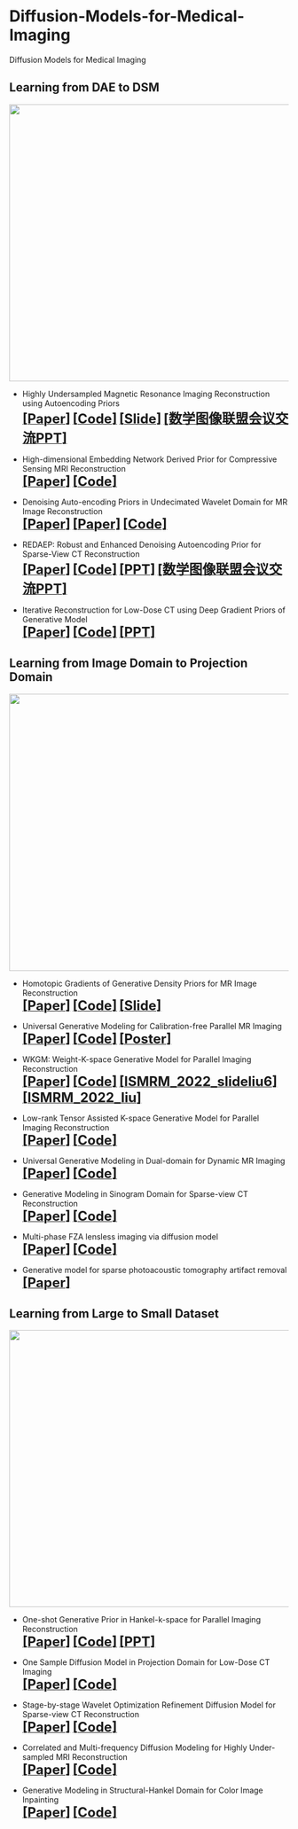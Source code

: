 # Diffusion-Models-for-Medical-Imaging
Diffusion Models for Medical Imaging

## Learning from DAE to DSM
 <div align="center"><img src="https://github.com/yqx7150/Diffusion-Models-for-Medical-Imaging/blob/main/Learning-from-DAE-to-DSM.png" width = "800" height = "500">  </div>

  * Highly Undersampled Magnetic Resonance Imaging Reconstruction using Autoencoding Priors  
[<font size=5>**[Paper]**</font>](https://cardiacmr.hms.harvard.edu/files/cardiacmr/files/liu2019.pdf)  [<font size=5>**[Code]**</font>](https://github.com/yqx7150/EDAEPRec)   [<font size=5>**[Slide]**</font>](https://github.com/yqx7150/EDAEPRec/tree/master/Slide) [<font size=5>**[数学图像联盟会议交流PPT]**</font>](https://github.com/yqx7150/EDAEPRec/tree/master/Slide)

  * High-dimensional Embedding Network Derived Prior for Compressive Sensing MRI Reconstruction  
 [<font size=5>**[Paper]**</font>](https://www.sciencedirect.com/science/article/abs/pii/S1361841520300815?via%3Dihub)   [<font size=5>**[Code]**</font>](https://github.com/yqx7150/EDMSPRec)
 
  * Denoising Auto-encoding Priors in Undecimated Wavelet Domain for MR Image Reconstruction  
[<font size=5>**[Paper]**</font>](https://www.sciencedirect.com/science/article/pii/S0925231221000990) [<font size=5>**[Paper]**</font>](https://arxiv.org/ftp/arxiv/papers/1909/1909.01108.pdf)  [<font size=5>**[Code]**</font>](https://github.com/yqx7150/WDAEPRec)

 * REDAEP: Robust and Enhanced Denoising Autoencoding Prior for Sparse-View CT Reconstruction  
[<font size=5>**[Paper]**</font>](https://ieeexplore.ieee.org/document/9076295)   [<font size=5>**[Code]**</font>](https://github.com/yqx7150/REDAEP)   [<font size=5>**[PPT]**</font>](https://github.com/yqx7150/HGGDP/tree/master/Slide)  [<font size=5>**[数学图像联盟会议交流PPT]**</font>](https://github.com/yqx7150/EDAEPRec/tree/master/Slide)

  * Iterative Reconstruction for Low-Dose CT using Deep Gradient Priors of Generative Model  
[<font size=5>**[Paper]**</font>](https://ieeexplore.ieee.org/abstract/document/9703672)   [<font size=5>**[Code]**</font>](https://github.com/yqx7150/EASEL)   [<font size=5>**[PPT]**</font>](https://github.com/yqx7150/HGGDP/tree/master/Slide)

## Learning from Image Domain to Projection Domain     
 <div align="center"><img src="https://github.com/yqx7150/Diffusion-Models-for-Medical-Imaging/blob/main/Learning-from-Image-Domain-to-K-space.png" width = "800" height = "500">  </div>
 
  * Homotopic Gradients of Generative Density Priors for MR Image Reconstruction  
[<font size=5>**[Paper]**</font>](https://ieeexplore.ieee.org/abstract/document/9435335)   [<font size=5>**[Code]**</font>](https://github.com/yqx7150/HGGDP) [<font size=5>**[Slide]**</font>](https://github.com/yqx7150/HGGDP/tree/master/Slide)

  * Universal Generative Modeling for Calibration-free Parallel MR Imaging  
[<font size=5>**[Paper]**</font>](https://biomedicalimaging.org/2022/)   [<font size=5>**[Code]**</font>](https://github.com/yqx7150/UGM-PI)   [<font size=5>**[Poster]**</font>](https://github.com/yqx7150/UGM-PI/blob/main/paper%20%23160-Poster.pdf)
    
  * WKGM: Weight-K-space Generative Model for Parallel Imaging Reconstruction  
[<font size=5>**[Paper]**</font>](https://arxiv.org/abs/2205.03883)  [<font size=5>**[Code]**</font>](https://github.com/yqx7150/WKGM)   [<font size=5>**[ISMRM_2022_slideliu6]**</font>](https://github.com/yqx7150/WKGM/blob/main/ISMRM_2022_slideliu6.pdf)  [<font size=5>**[ISMRM_2022_liu]**</font>](https://submissions.mirasmart.com/ISMRM2022/Itinerary/ConferenceMatrixEventDetail.aspx?ses=WE-04)

* Low-rank Tensor Assisted K-space Generative Model for Parallel Imaging Reconstruction  
[<font size=5>**[Paper]**</font>](https://www.sciencedirect.com/science/article/abs/pii/S0730725X23001224)  [<font size=5>**[Code]**</font>](https://github.com/yqx7150/LR-KGM)     

* Universal Generative Modeling in Dual-domain for Dynamic MR Imaging  
[<font size=5>**[Paper]**</font>](https://analyticalsciencejournals.onlinelibrary.wiley.com/doi/abs/10.1002/nbm.5011)  [<font size=5>**[Code]**</font>](https://github.com/yqx7150/DD-UGM) 

* Generative Modeling in Sinogram Domain for Sparse-view CT Reconstruction      
[<font size=5>**[Paper]**</font>](https://ieeexplore.ieee.org/document/10233041)   [<font size=5>**[Code]**</font>](https://github.com/yqx7150/GMSD)

* Multi-phase FZA lensless imaging via diffusion model      
[<font size=5>**[Paper]**</font>](https://opg.optica.org/oe/fulltext.cfm?uri=oe-31-12-20595&id=531211)   [<font size=5>**[Code]**</font>](https://github.com/yqx7150/MLDM)  

* Generative model for sparse photoacoustic tomography artifact removal      
[<font size=5>**[Paper]**</font>](https://www.spiedigitallibrary.org/conference-proceedings-of-spie/12745/1274503/Generative-model-for-sparse-photoacoustic-tomography-artifact-removal/10.1117/12.2683128.short?SSO=1)         

## Learning from Large to Small Dataset 
 <div align="center"><img src="https://github.com/yqx7150/Diffusion-Models-for-Medical-Imaging/blob/main/Learning-from-Large-to-Small-Dataset.png" width = "800" height = "500">  </div>
 
  * One-shot Generative Prior in Hankel-k-space for Parallel Imaging Reconstruction  
[<font size=5>**[Paper]**</font>](https://ieeexplore.ieee.org/document/10158730)   [<font size=5>**[Code]**</font>](https://github.com/yqx7150/HKGM)   [<font size=5>**[PPT]**</font>](https://github.com/yqx7150/HKGM/tree/main/PPT)

  * One Sample Diffusion Model in Projection Domain for Low-Dose CT Imaging  
[<font size=5>**[Paper]**</font>](https://arxiv.org/abs/2212.03630)   [<font size=5>**[Code]**</font>](https://github.com/yqx7150/OSDM)

  * Stage-by-stage Wavelet Optimization Refinement Diffusion Model for Sparse-view CT Reconstruction  
[<font size=5>**[Paper]**</font>](https://github.com/yqx7150/SWORD)   [<font size=5>**[Code]**</font>](https://github.com/yqx7150/SWORD)

  * Correlated and Multi-frequency Diffusion Modeling for Highly Under-sampled MRI Reconstruction  
[<font size=5>**[Paper]**</font>](https://github.com/yqx7150/CM-DM)   [<font size=5>**[Code]**</font>](https://github.com/yqx7150/CM-DM)

  * Generative Modeling in Structural-Hankel Domain for Color Image Inpainting  
[<font size=5>**[Paper]**</font>](http://arxiv.org/abs/2211.13857)   [<font size=5>**[Code]**</font>](https://github.com/yqx7150/SHGM)     
